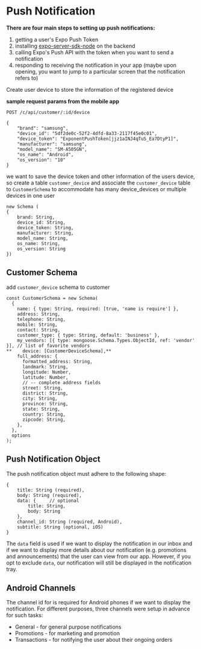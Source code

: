 
# Push Notification

**There are four main steps to setting up push notifications:**

1. getting a user's Expo Push Token
2. installing [expo-server-sdk-node](https://github.com/expo/expo-server-sdk-node) on the backend
2. calling Expo's Push API with the token when you want to send a notification
3. responding to receiving the notification in your app (maybe upon opening, you want to jump to a particular screen that the notification refers to)

Create user device to store the information of the registered device

**sample request params from the mobile app**

```POST /c/api/customer/:id/device ```

```
{
    "brand": "samsung",
    "device_id": "5df2de0c-52f2-4dfd-8a33-2117f45e0c01",
    "device_token": "ExponentPushToken[jjz1aINJ4qTuS_Ea7DtyP1]",
    "manufacturer": "samsung",
    "model_name": "SM-A505GN",
    "os_name": "Android",
    "os_version": "10"
}
```

we want to save the device token and other information of the users device, so create a table `customer_device`
and associate the `customer_device` table to `CustomerSchema` to accommodate has many device_devices or multiple devices in one user
```
new Schema (
{
	brand: String,
	device_id: String,
	device_token: String,
	manufacturer: String,
	model_name: String,
	os_name: String,
	os_version: String
})
```
## Customer Schema

add `customer_device` schema to customer

```
const CustomerSchema = new Schema(
  {
    name: { type: String, required: [true, 'name is require'] },
    address: String,
    telephone: String,
    mobile: String,
    contact: String,
    customer_type: { type: String, default: 'business' },
    my_vendors: [{ type: mongoose.Schema.Types.ObjectId, ref: 'vendor' }], // list of favorite vendors
**    device: [CustomerDeviceSchema],**
    full_address: {
      formatted_address: String,
      landmark: String,
      longitude: Number,
      latitude: Number,
      // -- complete address fields
      street: String,
      district: String,
      city: String,
      province: String,
      state: String,
      country: String,
      zipcode: String,
    },
  },
  options
);

```

## Push Notification Object

The push notification object must adhere to the following shape:
```
{
	title: String (required),
	body: String (required),
	data: {		// optional
		title: String,
		body: String
	},
	channel_id: String (required, Android),
	subtitle: String (optional, iOS)
}
```

The `data` field is used if we want to display the notification in our inbox and if we want to display more details about our notification (e.g. promotions and announcements) that the user can view from our app. However, if you opt to exclude `data`, our notification will still be displayed in the notification tray.

## Android Channels

The channel id for is required for Android phones if we want to display the notification. For different purposes, three channels were setup in advance for such tasks:

- General - for general purpose notifications
- Promotions - for marketing and promotion
- Transactions - for notifying the user about their ongoing orders
